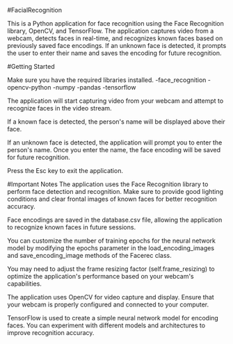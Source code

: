 #FacialRecognition

This is a Python application for face recognition using the Face Recognition library, OpenCV, and TensorFlow. The application captures video from a webcam, detects faces in real-time, and recognizes known faces based on previously saved face encodings. If an unknown face is detected, it prompts the user to enter their name and saves the encoding for future recognition.

#Getting Started

Make sure you have the required libraries installed.
-face_recognition 
-opencv-python 
-numpy 
-pandas
-tensorflow


The application will start capturing video from your webcam and attempt to recognize faces in the video stream.

If a known face is detected, the person's name will be displayed above their face.

If an unknown face is detected, the application will prompt you to enter the person's name. Once you enter the name, the face encoding will be saved for future recognition.

Press the Esc key to exit the application.

#Important Notes
The application uses the Face Recognition library to perform face detection and recognition. Make sure to provide good lighting conditions and clear frontal images of known faces for better recognition accuracy.

Face encodings are saved in the database.csv file, allowing the application to recognize known faces in future sessions.

You can customize the number of training epochs for the neural network model by modifying the epochs parameter in the load_encoding_images and save_encoding_image methods of the Facerec class.

You may need to adjust the frame resizing factor (self.frame_resizing) to optimize the application's performance based on your webcam's capabilities.

The application uses OpenCV for video capture and display. Ensure that your webcam is properly configured and connected to your computer.

TensorFlow is used to create a simple neural network model for encoding faces. You can experiment with different models and architectures to improve recognition accuracy.
